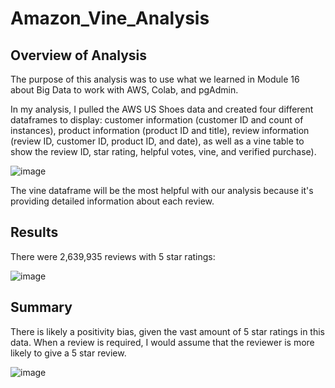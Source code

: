 # Amazon_Vine_Analysis

## Overview of Analysis
The purpose of this analysis was to use what we learned in Module 16 about Big Data to work with AWS, Colab, and pgAdmin. 

In my analysis, I pulled the AWS US Shoes data and created four different dataframes to display: customer information (customer ID and count of instances), product information (product ID and title), review information (review ID, customer ID, product ID, and date), as well as a vine table to show the review ID, star rating, helpful votes, vine, and verified purchase).

![image](https://user-images.githubusercontent.com/88783255/145735912-f6461c25-6c4e-429a-a972-c4598318caee.png)

The vine dataframe will be the most helpful with our analysis because it's providing detailed information about each review.

## Results
There were 2,639,935 reviews with 5 star ratings:

![image](https://user-images.githubusercontent.com/88783255/145736560-63662644-0855-4071-bda7-b95eead8a192.png)

## Summary

There is likely a positivity bias, given the vast amount of 5 star ratings in this data. When a review is required, I would assume that the reviewer is more likely to give a 5 star review. 

![image](https://user-images.githubusercontent.com/88783255/145737496-6c35f24e-9206-4fc4-86d2-b2b499a400ff.png)

